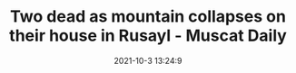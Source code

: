 ---
"title": "Two dead as mountain collapses on their house in Rusayl - Muscat Daily"
"date": "2021-10-3 13:24:9"
"feed_name": "GOOGLENEWSINDUSTRIAL"
"feed_website": "https://news.google.com/search?q=industrial%2Bincident&hl=en-US&gl=US&ceid=US:en"
"feed_rss": "https://news.google.com/rss/search?q=industrial%2Bincident&hl=en-US&gl=US&ceid=US:en"
"link": "https://www.muscatdaily.com/2021/10/03/two-dead-as-mountain-collapses-on-their-house-in-rusayl/"
"source": "{'href': 'https://www.muscatdaily.com', 'title': 'Muscat Daily'}"
"file": "_posts/2021-1-1-25294a26dba3b01b08df60f54a4d80dac6d3d107.md"
"accident": "1"
"drilling": "0"
"dead": "2"
"injured": "0"
"arrested": "0"
"where": "unknown site"
"causes": "unknown"
"place": "rusayl"
"place_uri": "http://en.wikipedia.org/wiki/Rusayl"
---